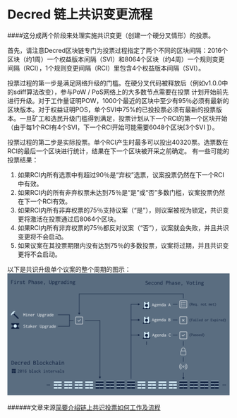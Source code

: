 # Decred 链上共识变更流程

####这分成两个阶段来处理实施共识变更（创建一个硬分叉情形）的投票。

首先，请注意Decred区块链专门为投票过程指定了两个不同的区块间隔：2016个区块（约1周）一个权益版本间隔（SVI）和8064个区块（约4周）一个规则变更间隔（RCI），1个规则变更间隔（RCI）里包含4个权益版本间隔（SVI）。

投票过程的第一步是满足网络升级的门槛。在硬分叉代码被释放后（例如v1.0.0中的sdiff算法改变），参与PoW / PoS网络上的大多数节点需要在投票
计划开始前先进行升级。对于工作量证明POW，1000个最近的区块中至少有95％必须有最新的区块版本。对于权益证明POS，单个SVI中75%的已投投票必须有最新的投票版本。一旦矿工和选民升级门槛得到满足，投票计划从下一个RCI的第一个区块开始（由于每1个RCI有4个SVI，下一个RCI开始可能需要6048个区块[3个SVI ]）。

投票过程的第二步是实际投票。单个RCI产生时最多可以投出40320票。选票数在RCI的最后一个区块进行统计，结果在下一个区块被开采之前确定。
有一些可能的投票结果：
1. 如果RCI内所有选票中有超过90％是“弃权”选票，议案投票仍然在下一个RCI中有效。
2. 如果RCI内的所有非弃权票未达到75％是“是”或“否”多数门槛，议案投票仍然在下一个RCI有效。
3. 如果RCI内所有非弃权票的75％支持议案（“是”），则议案被视为锁定，共识变更将激活在投票通过后8064个区块。
4. 如果RCI内所有非弃权票的75％都反对议案（“否”），议案就会失败，并且共识变更将不会启动。
5. 如果议案在其投票期限内没有达到75％的多数投票，议案将过期，并且共识变更将不会启动。


以下是共识升级单个议案的整个周期的图示：
![consensus_change](img/consensus_change.png)

######文章来源[简要介绍链上共识投票如何工作及流程​](https://www.dcr66.com/threads/61/)